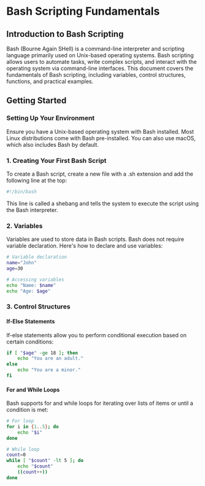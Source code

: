 # Bash Scripting Fundamentals
## Introduction to Bash Scripting
Bash (Bourne Again SHell) is a command-line interpreter and scripting language primarily used on Unix-based operating systems. Bash scripting allows users to automate tasks, write complex scripts, and interact with the operating system via command-line interfaces. This document covers the fundamentals of Bash scripting, including variables, control structures, functions, and practical examples.

## Getting Started

### Setting Up Your Environment
Ensure you have a Unix-based operating system with Bash installed. Most Linux distributions come with Bash pre-installed. You can also use macOS, which also includes Bash by default.

### 1. Creating Your First Bash Script
To create a Bash script, create a new file with a .sh extension and add the following line at the top:

```bash
#!/bin/bash
```
This line is called a shebang and tells the system to execute the script using the Bash interpreter.

### 2. Variables
Variables are used to store data in Bash scripts. Bash does not require variable declaration. Here's how to declare and use variables:
```bash
# Variable declaration
name="John"
age=30

# Accessing variables
echo "Name: $name"
echo "Age: $age"
```

### 3. Control Structures

#### If-Else Statements
If-else statements allow you to perform conditional execution based on certain conditions:
```bash
if [ "$age" -ge 18 ]; then
    echo "You are an adult."
else
    echo "You are a minor."
fi
```

#### For and While Loops
Bash supports for and while loops for iterating over lists of items or until a condition is met:


```bash
# For loop
for i in {1..5}; do
    echo "$i"
done
```
```bash
# While loop
count=0
while [ "$count" -lt 5 ]; do
    echo "$count"
    ((count++))
done
```















